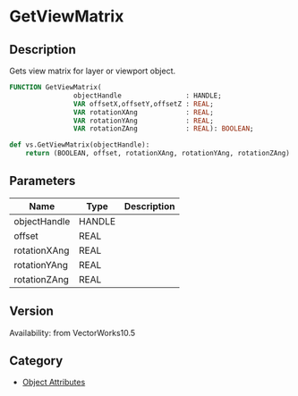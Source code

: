 # GetViewMatrix

## Description
Gets view matrix for layer or viewport object.

```pascal
FUNCTION GetViewMatrix(
				objectHandle                : HANDLE;
				VAR offsetX,offsetY,offsetZ : REAL;
				VAR rotationXAng            : REAL;
				VAR rotationYAng            : REAL;
				VAR rotationZAng            : REAL): BOOLEAN;
```

```python
def vs.GetViewMatrix(objectHandle):
    return (BOOLEAN, offset, rotationXAng, rotationYAng, rotationZAng)
```

## Parameters
|Name|Type|Description|
|---|---|---|
|objectHandle|HANDLE|   |
|offset|REAL|   |
|rotationXAng|REAL|   |
|rotationYAng|REAL|   |
|rotationZAng|REAL|   |

## Version
Availability: from VectorWorks10.5

## Category
* [Object Attributes](../Categories/Object%20Attributes.md)
